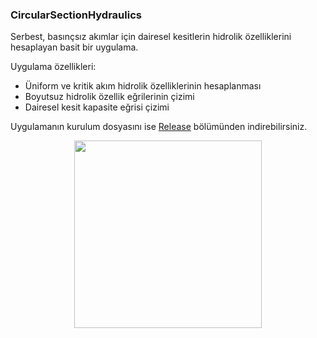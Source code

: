 ### CircularSectionHydraulics
Serbest, basınçsız akımlar için dairesel kesitlerin hidrolik özelliklerini hesaplayan basit bir uygulama.

Uygulama özellikleri:

- Üniform ve kritik akım hidrolik özelliklerinin hesaplanması
- Boyutsuz hidrolik özellik eğrilerinin çizimi
- Dairesel kesit kapasite eğrisi çizimi

Uygulamanın kurulum dosyasını ise [Release](https://github.com/eykaraduman/CircularSectionHydraulics/releases) bölümünden indirebilirsiniz.

<p align="center">
<img src="https://eykaraduman.github.io/assets/images/CirSectHydApp.png" width="300" />
</p>
